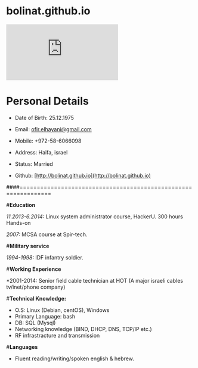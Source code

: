 bolinat.github.io
=================
![my pic](https://www.facebook.com/photo.php?fbid=10152888690559377&l=a592ab9b35 "ofir elhayani")
# **Personal Details**

* Date of Birth: 25.12.1975                           

* Email: [ofir.elhayani@gmail.com](mailto:ofir.elhayani@gmail.com)

* Mobile: +972-58-6066098                             

* Address: Haifa, israel

* Status: Married                                    

* Github: [http://bolinat.github.io](http://bolinat.github.io)


####===============================================================

#**Education**

*11.2013-6.2014:* Linux system administrator course, HackerU. 300 hours Hands-on

*2007:* MCSA course at Spir-tech.

#**Military service**

*1994-1998:* IDF infantry soldier. 

#**Working Experience**

*2001-2014: Senior field cable technician at HOT (A major israeli cables tv/inet/phone company)
           
#**Technical Knowledge:**

* O.S: Linux (Debian, centOS), Windows
* Primary Language: bash
* DB: SQL (Mysql)
* Networking knowledge (BIND, DHCP, DNS, TCP/IP etc.)
* RF infrastracture and transmission

#**Languages**

* Fluent reading/writing/spoken english & hebrew.


